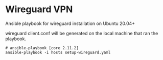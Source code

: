 # Wireguard VPN

Ansible playbook for wireguard installation on Ubuntu 20.04+  

wireguard client.conf will be generated on the local machine that ran the playbook.

```
# ansible-playbook [core 2.11.2]
ansible-playbook -i hosts setup-wireguard.yaml
```
